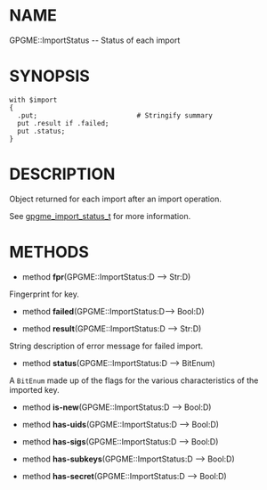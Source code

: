 NAME
====

GPGME::ImportStatus -- Status of each import

SYNOPSIS
========

    with $import
    {
      .put;                         # Stringify summary
      put .result if .failed;
      put .status;
    }

DESCRIPTION
===========

Object returned for each import after an import operation.

See [gpgme_import_status_t](https://gnupg.org/documentation/manuals/gpgme/Importing-Keys.html) for more information.

METHODS
=======

  * method **fpr**(GPGME::ImportStatus:D --> Str:D)

Fingerprint for key.

  * method **failed**(GPGME::ImportStatus:D--> Bool:D)

  * method **result**(GPGME::ImportStatus:D --> Str:D)

String description of error message for failed import.

  * method **status**(GPGME::ImportStatus:D --> BitEnum)

A `BitEnum` made up of the flags for the various characteristics of the imported key.

  * method **is-new**(GPGME::ImportStatus:D --> Bool:D)

  * method **has-uids**(GPGME::ImportStatus:D --> Bool:D)

  * method **has-sigs**(GPGME::ImportStatus:D --> Bool:D)

  * method **has-subkeys**(GPGME::ImportStatus:D --> Bool:D)

  * method **has-secret**(GPGME::ImportStatus:D --> Bool:D)

